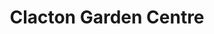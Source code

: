 ---
title: "Clacton Garden Centre"
url: /clacton-on-sea/clacton-garden-centre/
shop: Garten-Center
---